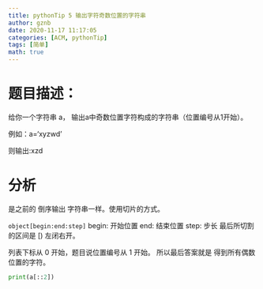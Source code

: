 ```yaml
---
title: pythonTip 5 输出字符奇数位置的字符串
author: gznb
date: 2020-11-17 11:17:05
categories: [ACM, pythonTip]
tags: [简单]
math: true
---
```


# 题目描述：
给你一个字符串 a， 输出a中奇数位置字符构成的字符串（位置编号从1开始）。

例如：a=‘xyzwd’

则输出:xzd

# 分析
是之前的 倒序输出 字符串一样。使用切片的方式。

`object[begin:end:step]` 
begin: 开始位置
end: 结束位置
step: 步长
最后所切割的区间是 [) 左闭右开。

列表下标从 0 开始，题目说位置编号从 1 开始。 所以最后答案就是 得到所有偶数位置的字符。

```python
print(a[::2])
```